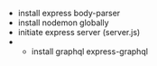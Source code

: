 - install express body-parser
- install nodemon globally
- initiate express server (server.js)
- - install graphql express-graphql